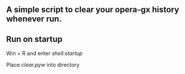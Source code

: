 ## A simple script to clear your opera-gx history whenever run.
<!--start: start-->
## Run on startup
Win + R and enter *shell:startup*

Place *clear.pyw* into directory
<!--end: start-->
##

